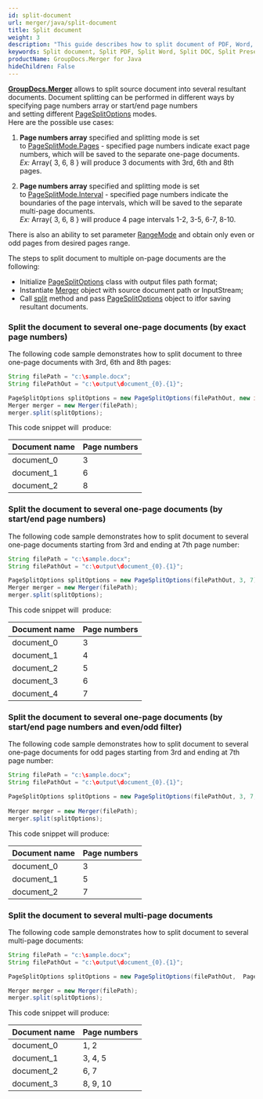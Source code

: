 ```yaml
---
id: split-document
url: merger/java/split-document
title: Split document
weight: 3
description: "This guide describes how to split document of PDF, Word, Excel, PowerPoint and many other formats into several resultant documents using GroupDocs.Merger for Java API."
keywords: Split document, Split PDF, Split Word, Split DOC, Split Presentation, Split Excel
productName: GroupDocs.Merger for Java
hideChildren: False
---
```

[**GroupDocs.Merger**](https://products.groupdocs.com/merger/java) allows to split source document into several resultant documents. Document splitting can be performed in different ways by specifying page numbers array or start/end page numbers and setting different [PageSplitOptions](https://apireference.groupdocs.com/java/merger/com.groupdocs.merger.domain.options/PageSplitOptions) modes.  
Here are the possible use cases:

1.  **Page numbers array** specified and splitting mode is set to [PageSplitMode.Pages](https://apireference.groupdocs.com/java/merger/com.groupdocs.merger.domain.options/PageSplitMode#Pages) - specified page numbers indicate exact page numbers, which will be saved to the separate one-page documents.  
    *Ex:* Array{ 3, 6, 8 } will produce 3 documents with 3rd, 6th and 8th pages.    
	
2.  **Page numbers array** specified and splitting mode is set to [PageSplitMode.Interval](https://apireference.groupdocs.com/java/merger/com.groupdocs.merger.domain.options/PageSplitMode#Interval) - specified page numbers indicate the boundaries of the page intervals, which will be saved to the separate multi-page documents.  
    *Ex:* Array{ 3, 6, 8 } will produce 4 page intervals 1-2, 3-5, 6-7, 8-10.  

There is also an ability to set parameter [RangeMode](https://apireference.groupdocs.com/java/merger/com.groupdocs.merger.domain.options/RangeMode) and obtain only even or odd pages from desired pages range.  
  
The steps to split document to multiple on-page documents are the following:

*   Initialize [PageSplitOptions](https://apireference.groupdocs.com/java/merger/com.groupdocs.merger.domain.options/PageSplitOptions) class with output files path format;
*   Instantiate [Merger](https://apireference.groupdocs.com/java/merger/com.groupdocs.merger/Merger) object with source document path or InputStream;
*   Call [split](https://apireference.groupdocs.com/java/merger/com.groupdocs.merger/Merger#split(com.groupdocs.merger.domain.options.interfaces.IPageSplitOptions)) method and pass [PageSplitOptions](https://apireference.groupdocs.com/java/merger/com.groupdocs.merger.domain.options/PageSplitOptions) object to itfor saving resultant documents.

### Split the document to several one-page documents (by exact page numbers)
The following code sample demonstrates how to split document to three one-page documents with 3rd, 6th and 8th pages:

```java
String filePath = "c:\sample.docx";
String filePathOut = "c:\output\document_{0}.{1}";

PageSplitOptions splitOptions = new PageSplitOptions(filePathOut, new int[] { 3, 6, 8 });
Merger merger = new Merger(filePath);
merger.split(splitOptions);
```

This code snippet will  produce:

| Document name | Page numbers |
| --- | --- |
| document_0 | 3 |
| document_1 | 6 |
| document_2 | 8 |

### Split the document to several one-page documents (by start/end page numbers)

The following code sample demonstrates how to split document to several one-page documents starting from 3rd and ending at 7th page number:

```java
String filePath = "c:\sample.docx";
String filePathOut = "c:\output\document_{0}.{1}";

PageSplitOptions splitOptions = new PageSplitOptions(filePathOut, 3, 7);  
Merger merger = new Merger(filePath);
merger.split(splitOptions);   
```

This code snippet will  produce:

| Document name | Page numbers |
| --- | --- |
| document_0 | 3 |
| document_1 | 4 |
| document_2 | 5 |
| document_3 | 6 |
| document_4 | 7 |

### Split the document to several one-page documents (by start/end page numbers and even/odd filter)

The following code sample demonstrates how to split document to several one-page documents for odd pages starting from 3rd and ending at 7th page number:

```java
String filePath = "c:\sample.docx";
String filePathOut = "c:\output\document_{0}.{1}";

PageSplitOptions splitOptions = new PageSplitOptions(filePathOut, 3, 7, RangeMode.OddPages);
   
Merger merger = new Merger(filePath);
merger.split(splitOptions);
```

This code snippet will produce:

| Document name | Page numbers |
| --- | --- |
| document_0 | 3 |
| document_1 | 5 |
| document_2 | 7 |

### Split the document to several multi-page documents

The following code sample demonstrates how to split document to several multi-page documents:

```java
String filePath = "c:\sample.docx";
String filePathOut = "c:\output\document_{0}.{1}";

PageSplitOptions splitOptions = new PageSplitOptions(filePathOut,  PageSplitMode.Interval, new int[] { 3, 6, 8 },);

Merger merger = new Merger(filePath);
merger.split(splitOptions);
```

This code snippet will produce:

| Document name | Page numbers |
| --- | --- |
| document_0 | 1, 2 |
| document_1 | 3, 4, 5 |
| document_2 | 6, 7 |
| document_3 | 8, 9, 10 |
